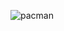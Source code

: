 ![pacman](https://github.com/yashbbb009/PacmanAI/assets/165434548/93dc75b3-9b45-4988-ace9-f443587f03dc)
